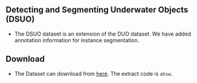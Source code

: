 ## Detecting and Segmenting Underwater Objects (DSUO)
* The DSUO dataset is an extension of the DUO dataset. We have added annotation information for instance segmentation.

## Download
* The Dataset can download from [here](https://pan.baidu.com/s/151mqLzAvYpG4JXOHaGk9TQ). The extract code is `ahsw`.
